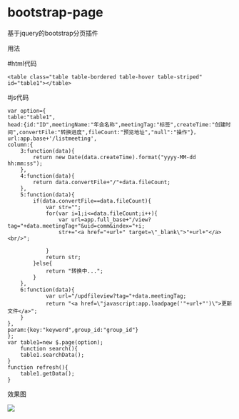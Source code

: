 # bootstrap-page

基于jquery的bootstrap分页插件

用法

#html代码


	<table class="table table-bordered table-hover table-striped" id="table1"></table>


#js代码

    var option={
	table:"table1",
	head:{id:"ID",meetingName:"年会名称",meetingTag:"标签",createTime:"创建时间",convertFile:"转换进度",fileCount:"预览地址","null":"操作"}，
	url:app.base+'/listmeeting',
	column:{
		3:function(data){
			return new Date(data.createTime).format("yyyy-MM-dd hh:mm:ss");
		},
		4:function(data){
			return data.convertFile+"/"+data.fileCount;
		},
		5:function(data){
			if(data.convertFile==data.fileCount){
				var str="";
				for(var i=1;i<=data.fileCount;i++){
					var url=app.full_base+"/view?tag="+data.meetingTag+"&uid=comm&index="+i;
					str+="<a href="+url+" target=\"_blank\">"+url+"</a><br/>";
					
				}
				return str;
			}else{
				return "转换中...";
			}
		},
		6:function(data){
				var url="/updfileview?tag="+data.meetingTag;
				return "<a href=\"javascript:app.loadpage('"+url+"')\">更新文件</a>";
		}
	},
	param:{key:"keyword",group_id:"group_id"}
	};
	var table1=new $.page(option);
		function search(){
		table1.searchData();
	}
	function refresh(){
		table1.getData();
	}

效果图

![](http://7xii4m.com1.z0.glb.clouddn.com/QQ%E6%88%AA%E5%9B%BE20160621084113.png)

